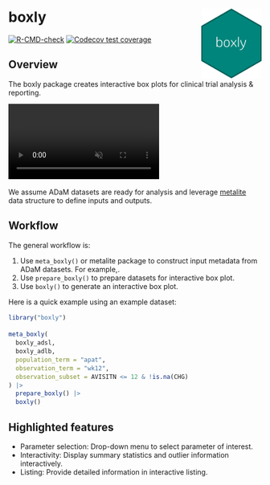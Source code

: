 # boxly <img src="man/figures/logo.png" align="right" width="120" />

<!-- badges: start -->
[![R-CMD-check](https://github.com/Merck/boxly/actions/workflows/R-CMD-check.yaml/badge.svg)](https://github.com/Merck/boxly/actions/workflows/R-CMD-check.yaml)
[![Codecov test coverage](https://codecov.io/gh/Merck/boxly/branch/main/graph/badge.svg)](https://app.codecov.io/gh/Merck/boxly?branch=main)
<!-- badges: end -->

## Overview

The boxly package creates interactive box plots for clinical trial analysis & reporting.

<video src="https://user-images.githubusercontent.com/85646030/242961824-13439ec6-afa8-43c2-8257-22b1de3d80a0.mp4" data-canonical-src="https://user-images.githubusercontent.com/85646030/242961824-13439ec6-afa8-43c2-8257-22b1de3d80a0.mp4" controls="controls" muted="muted" class="d-block rounded-bottom-2 width-fit" style="max-height:640px;max-width:960px">

</video>

We assume ADaM datasets are ready for analysis and
leverage [metalite](https://merck.github.io/metalite/) data structure to define
inputs and outputs.

## Workflow

The general workflow is:

1. Use `meta_boxly()` or metalite package to construct input metadata from ADaM datasets.
   For example,.
1. Use `prepare_boxly()` to prepare datasets for interactive box plot.
1. Use `boxly()` to generate an interactive box plot.

Here is a quick example using an example dataset:

```r
library("boxly")

meta_boxly(
  boxly_adsl,
  boxly_adlb,
  population_term = "apat",
  observation_term = "wk12",
  observation_subset = AVISITN <= 12 & !is.na(CHG)
) |>
  prepare_boxly() |>
  boxly()
```

## Highlighted features

- Parameter selection: Drop-down menu to select parameter of interest.
- Interactivity: Display summary statistics and outlier information interactively.
- Listing: Provide detailed information in interactive listing.
